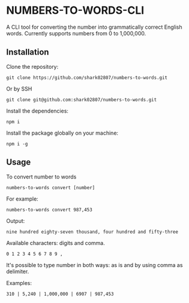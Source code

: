 # NUMBERS-TO-WORDS-CLI

A CLI tool for converting the number into grammatically correct English words.
Currently supports numbers from 0 to 1,000,000.

## Installation

Clone the repository:

```
git clone https://github.com/shark02807/numbers-to-words.git
```
Or by SSH
```
git clone git@github.com:shark02807/numbers-to-words.git
```

Install the dependencies:

```
npm i
```

Install the package globally on your machine:

```
npm i -g
```

## Usage

To convert number to words

```
numbers-to-words convert [number]
```

For example:

```
numbers-to-words convert 987,453
```

Output:

```
nine hundred eighty-seven thousand, four hundred and fifty-three
```

Available characters:  digits and comma.

```
0 1 2 3 4 5 6 7 8 9 ,
```

It's possible to type number in both ways: as is and by using comma as delimiter.

Examples: 

```
310 | 5,240 | 1,000,000 | 6907 | 987,453
```
